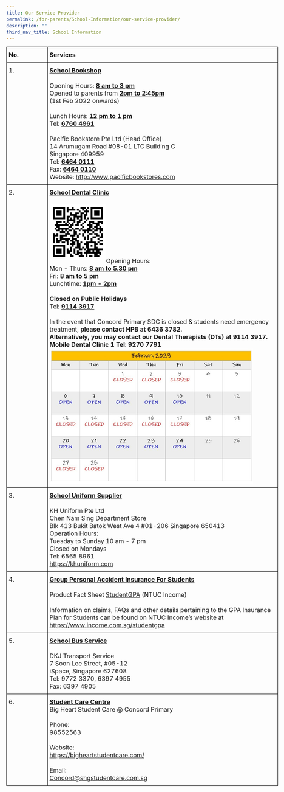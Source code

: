 ```yaml
---
title: Our Service Provider
permalink: /for-parents/School-Information/our-service-provider/
description: ""
third_nav_title: School Information
---
```

<style type="text/css">
.tg  {border-collapse:collapse;border-spacing:0;margin:0px auto;}
.tg td{border-color:black;border-style:solid;border-width:1px;font-family:Arial, sans-serif;font-size:14px;
  overflow:hidden;padding:10px 5px;word-break:normal;}
.tg th{border-color:black;border-style:solid;border-width:1px;font-family:Arial, sans-serif;font-size:14px;
  font-weight:normal;overflow:hidden;padding:10px 5px;word-break:normal;}
.tg .tg-n1ni{font-family:inherit;font-size:16px;text-align:left;vertical-align:top}
.tg .tg-lpkg{font-family:inherit;font-size:16px;text-align:left;vertical-align:middle}
</style>
<table class="tg" style="undefined;table-layout: fixed; width: 716px">
<colgroup>
<col style="width: 108px">
<col style="width: 608px">
</colgroup>
<tbody>
<tr>
	<td class="tg-lpkg"><b>No.</b></td>
	<td class="tg-lpkg"><b>Services</b></td>
</tr>
<tr>
    <td class="tg-n1ni">1.</td>
    <td class="tg-lpkg"><span style="font-weight:bold;text-decoration:underline">School Bookshop</span><br><br><span style="font-weight:400;font-style:normal">Opening Hours: </span><span style="font-weight:bold;text-decoration:underline">8 am to 3 pm</span><br><span style="font-weight:400;font-style:normal">Opened to parents from </span><span style="font-weight:bold;text-decoration:underline">2pm to 2:45pm</span><br><span style="font-weight:400;font-style:normal">(1st Feb 2022 onwards)</span><br><br><span style="font-weight:400;font-style:normal">Lunch Hours: </span><span style="font-weight:bold;text-decoration:underline">12 pm to 1 pm</span><br><span style="font-weight:400;font-style:normal">Tel: </span><span style="font-weight:bold;text-decoration:underline">6760 4961</span><br><br><span style="font-weight:400;font-style:normal">Pacific Bookstore Pte Ltd (Head Office)</span><br>14 Arumugam Road #08-01 LTC Building C<br>Singapore 409959<br>Tel: <span style="font-weight:bold;text-decoration:underline">6464 0111</span><br><span style="font-weight:400;font-style:normal">Fax: </span><span style="font-weight:bold;text-decoration:underline">6464 0110</span><br>Website: <a href="http://www.pacificbookstores.com/" target="_blank" rel="noopener noreferrer">http://www.pacificbookstores.com</a></td>
</tr>
<tr>
    <td class="tg-n1ni">2.</td>
    <td class="tg-lpkg"><span style="font-weight:bold;text-decoration:underline">School Dental Clinic</span><br><br><img src="/images/Dental%20Clinic%20QR.jpeg" 
     style="width:25%" align="left">
<br><br><br><br><br><br><br>Opening Hours:<br>Mon - Thurs: <span style="font-weight:bold;text-decoration:underline">8 am to 5.30 pm</span><br>Fri: <span style="font-weight:bold;text-decoration:underline">8 am to 5 pm</span><br>Lunchtime: <span style="font-weight:bold;text-decoration:underline">1pm - 2pm</span><br><br><span style="font-weight:bold">Closed on</span> <span style="font-weight:bold">Public Holidays</span><br>Tel: <span style="font-weight:bold;text-decoration:underline">9114 3917</span><br><br><span style="font-weight:400;font-style:normal">In the event that Concord Primary SDC is closed & students need emergency treatment, </span><span style="font-weight:bold">please contact HPB at 6436 3782.</span><br><b>Alternatively, you may contact our Dental Therapists (DTs) at 9114 3917.<br>Mobile Dental Clinic 1 Tel: 9270 7791</b><br><img src="/images/Dental Clinic February 2023 Schedule.jpg" 
     style="width:90%" align="left"></td>
</tr>
<tr>
    <td class="tg-n1ni">3.</td>
    <td class="tg-lpkg"><span style="font-weight:bold;text-decoration:underline">School Uniform Supplier</span><br><br><span style="font-weight:400;font-style:normal">KH Uniform Pte Ltd</span><br><span style="font-weight:400;font-style:normal">Chen Nam Sing Department Store</span><br><span style="font-weight:400;font-style:normal">Blk 413 Bukit Batok West Ave 4 #01-206 Singapore 650413</span><br><span style="font-weight:400;font-style:normal">Operation Hours:</span><br><span style="font-weight:400;font-style:normal">Tuesday to Sunday 10 am - 7 pm</span><br><span style="font-weight:400;font-style:normal">Closed on Mondays</span><br><span style="font-weight:400;font-style:normal">Tel: 6565 8961</span><br><a href="https://khuniform.com" target="_blank" rel="noopener noreferrer">https://khuniform.com</a></td>
</tr>
<tr>
    <td class="tg-n1ni">4.</td>
    <td class="tg-lpkg"><span style="font-weight:bold;text-decoration:underline">Group Personal Accident Insurance For Students</span><br><br>Product Fact Sheet <a href="/files/Product Fact Sheet Year 2023.pdf" target="_blank" rel="noopener noreferrer">StudentGPA</a> (NTUC Income)<br><br>Information on claims, FAQs and other details pertaining to the GPA Insurance Plan for Students can be found on NTUC Income’s website at<br><a href="https://www.income.com.sg/studentgpa" target="_blank" rel="noopener noreferrer">https://www.income.com.sg/studentgpa</a></td>
</tr>
<tr>
    <td class="tg-n1ni">5.</td>
    <td class="tg-lpkg"><span style="font-weight:bold;text-decoration:underline">School Bus Service </span><br><br><span style="font-weight:400;font-style:normal">DKJ Transport Service</span><br><span style="font-weight:400;font-style:normal">7 Soon Lee Street, #05-12</span><br><span style="font-weight:400;font-style:normal">iSpace, Singapore 627608</span><br><span style="font-weight:400;font-style:normal">Tel: 9772 3370, 6397 4955</span><br><span style="font-weight:400;font-style:normal">Fax: 6397 4905</span></td>
</tr>
<tr>
    <td class="tg-n1ni">6.</td>
    <td class="tg-lpkg"><span style="font-weight:bold;text-decoration:underline">Student Care Centre</span><br><span style="font-weight:400;font-style:normal">Big Heart Student Care @ Concord Primary</span><br><br>Phone: <br>98552563<br><br><span style="font-weight:400;font-style:normal">Website: </span><br><a href="https://bigheartstudentcare.com/" target="_blank" rel="noopener noreferrer">https://bigheartstudentcare.com/</a><br><br>Email: <br><a href="mailto:Concord@shgstudentcare.com.sg" target="_blank" rel="noopener noreferrer">Concord@shgstudentcare.com.sg</a></td></tr>
</tbody>
</table>